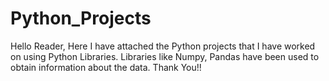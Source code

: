 # Python_Projects
Hello Reader, Here I have attached the Python projects that I have worked on using Python Libraries. Libraries like Numpy, Pandas have been used to obtain information about the data. Thank You!!
